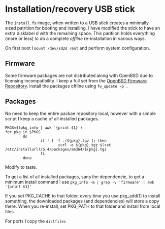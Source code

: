 # Installation/recovery USB stick

The `install.fs` image, when written to a USB stick creates a minimally sized patrition for booting and installing. I have modified the stick to have an extra disklabel d with the remaining space. This paritiion holds everything (more or less) to do a complete *offline* re-installation in various ways.

On first boot I `mount /dev/sd2d /mnt` and perform system configuration.

## Firmware
Some firmware packages are not distributed along with OpenBSD due to licensing incompatibility. I keep a full set from the [OpenBSD Firmware Repository](http://firmware.openbsd.org/firmware/).
Install the packages offline using `fw_update -p .`

## Packages
No need to keep the entire packae repository local, however with a simple script I keep a cache of all installed packages.
```
PKGS=$(pkg_info | awk '{print $1}')
for pkg in $PKGS
        do
                if ! [ -f ./${pkg}.tgz ]; then
                        curl -o ${pkg}.tgz $(cat /etc/installurl)/6.4/packages/amd64/${pkg}.tgz
                fi
        done
```

Modify to taste.

To get a list of all installed packages, sans the dependencie, to get a minimum install command I use `pkg_info -m | grep -v 'firmware' | awk '{print $1}'`

If you set PKG_CACHE to that folder, every time you use pkg_add(1) to install something, the downloaded packages (and dependencies) will store a copy there. When you re-install, set PKG_PATH to that folder and install from local files.

For ports I copy the `distfiles`